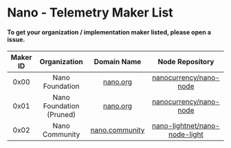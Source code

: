# Nano - Telemetry Maker List
#### To get your organization / implementation maker listed, please open a issue.

| Maker ID |   Organization  |                Domain Name               |                                  Node Repository                                  |
|  :----:  |      :---:               |                  :----:                  |                                       :---:                                       |
|   0x00   | Nano Foundation          |       [nano.org](https://nano.org)       |        [nanocurrency/nano-node](https://github.com/nanocurrency/nano-node)        |
|   0x01   | Nano Foundation (Pruned) |       [nano.org](https://nano.org)       |        [nanocurrency/nano-node](https://github.com/nanocurrency/nano-node)        |
|   0x02   | Nano Community           | [nano.community](https://nano.community) | [nano-lightnet/nano-node-light](https://github.com/Nano-LightNet/nano-node-light) |
